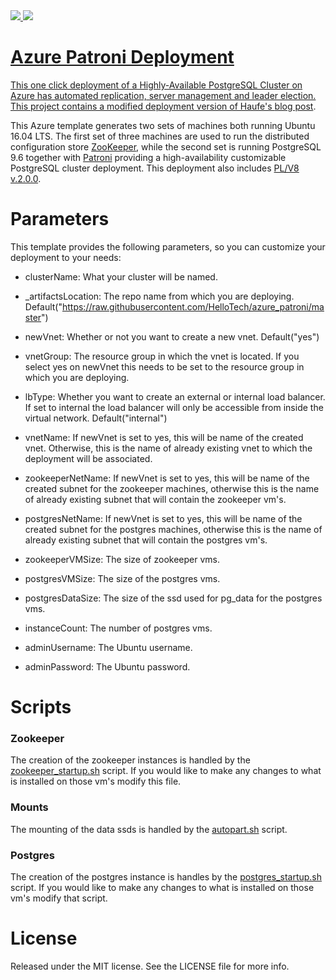 <a href="https://portal.azure.com/#create/Microsoft.Template/uri/https%3A%2F%2Fraw.githubusercontent.com%2Fhellotech%2Fazure_patroni%2Fmaster%2Ftemplate.json" target="_blank">
    <img src="http://azuredeploy.net/deploybutton.png"/>
</a>
<a href="
http://armviz.io/#/?load=https%3A%2F%2Fraw.githubusercontent.com%2Fhellotech%2Fazure_patroni%2Fmaster%2Ftemplate.json" target="_blank">
    <img src="http://armviz.io/visualizebutton.png"/>

# Azure Patroni Deployment

This one click deployment of a Highly-Available PostgreSQL Cluster on Azure has automated replication, server management and leader election. This project contains a modified deployment version of Haufe's [blog post](http://dev.haufe.com/PostgreSQL-Cluster-Azure/).

This Azure template generates two sets of machines both running Ubuntu 16.04 LTS. The first set of three machines are used to run the distributed configuration store [ZooKeeper](https://zookeeper.apache.org/), while the second set is running PostgreSQL 9.6 together with [Patroni](https://github.com/zalando/patroni) providing a high-availability customizable PostgreSQL cluster deployment. This deployment also includes [PL/V8 v.2.0.0](https://github.com/plv8/plv8).

# Parameters

This template provides the following parameters, so you can customize your deployment to your needs:


* clusterName: What your cluster will be named.

* _artifactsLocation: The repo name from which you are deploying. Default("https://raw.githubusercontent.com/HelloTech/azure_patroni/master")

* newVnet: Whether or not you want to create a new vnet. Default("yes")

* vnetGroup: The resource group in which the vnet is located. If you select yes on newVnet this needs to be set to the resource group in which you are deploying.

* lbType: Whether you want to create an external or internal load balancer. If set to internal the load balancer will only be accessible from inside the virtual network. Default("internal")

* vnetName: If newVnet is set to yes, this will be name of the created vnet. Otherwise, this is the name of already existing vnet to which the deployment will be associated.

* zookeeperNetName: If newVnet is set to yes, this will be name of the created subnet for the zookeeper machines, otherwise this is the name of already existing subnet that will contain the zookeeper vm's.

* postgresNetName: If newVnet is set to yes, this will be name of the created subnet for the postgres machines, otherwise this is the name of already existing subnet that will contain the postgres vm's.

* zookeeperVMSize: The size of zookeeper vms.

* postgresVMSize: The size of the postgres vms.

* postgresDataSize: The size of the ssd used for pg_data for the postgres vms.

* instanceCount: The number of postgres vms.

* adminUsername: The Ubuntu username.

* adminPassword: The Ubuntu password.


# Scripts

### Zookeeper
The creation of the zookeeper instances is handled by the [zookeeper_startup.sh](https://github.com/HelloTech/azure_patroni/blob/custom_deploy/zookeeper_startup.sh) script. If you would like to make any changes to what is installed on those vm's modify this file.

### Mounts
The mounting of the data ssds is handled by the [autopart.sh](https://github.com/HelloTech/azure_patroni/blob/custom_deploy/autopart.sh) script.

### Postgres
The creation of the postgres instance is handles by the [postgres_startup.sh](https://github.com/HelloTech/azure_patroni/blob/custom_deploy/postgres_startup.sh) script. If you would like to make any changes to what is installed on those vm's modify that script.

# License

Released under the MIT license. See the LICENSE file for more info.
